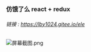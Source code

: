 ### 仿饿了么 react + redux
###### 链接 : https://lby1024.gitee.io/ele

![](https://images.gitee.com/uploads/images/2018/1130/215954_58897b0c_1540483.png "屏幕截图.png")
